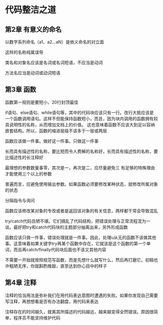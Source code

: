 # 代码整洁之道

## 第2章 有意义的命名

以数字系列命名（a1、a2...aN）是依义命名的对立面

这样的名称纯属误导

类名和对象名应该是名词或名词短语，不应当是动词

方法名应当是动词或动词短语

## 第3章 函数

函数第一规则是要短小，20行封顶最佳

if语句、else语句、while语句等，其中的代码块应该只有一行。改行大抵应该是一个函数调用语句。这样不但能保持函数短小，而且，因为块内调用的函数拥有较具说明性的名称，从而增加文档上的价值。
这也意味着函数不应该大到足以容纳嵌套结构。所以，函数的缩进层级不该多于一层或两层

函数应该做一件事。做好这一件事。只做这一件事

长而具有描述性的名称，要比短而令人费解的名称好，长而具有描述性的名称，要比描述性的长注释好

最理想的参数数量事零，其次是一，再次是二，应尽量避免三
有足够的特殊理由才能使用三个以上的参数

普遍而言，应避免使用输出参数。如果函数必须要修改某种状态，就修改所属对象的状态

分隔指令与询问

函数应该修改某对象的专改或者是返回该对象的有关信息，两样都干常会导致混乱

try/catch代码丑陋不堪。它们搞乱了代码结构，把错误处理与正常流程混为一谈。最好把try和catch代码块的主题部分抽离出来，另外形成函数

函数应该只做一件事，错误处理就是一件事。因此，处理u从无的函数不该做其他事。这意味着如果关键字try再某个函数中存在，它就该是这个函数的第一个单词，而且再catch/finally代码块后面也不该又其他内容

不需要一开始就按照规范写函数，而是先想什么就写什么，然后再打磨它。初稿也许粗陋无序，你就斟酌推敲，直至达到你心目中的样子

## 第4章 注释

注释的恰当用法是弥补我们在用代码表达意图时遭遇的失败。如果你发现自己需要写注释，再想想看是否有办法翻盘，用代码来表达

注释存在的时间越久，就离其所描述的代码越远，越来越变得全然错误。原因很简单，程序员不能坚持维护代码

